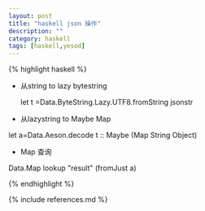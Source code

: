 ```yaml
---
layout: post
title: "haskell json 操作"
description: ""
category: haskell
tags: [haskell,yesod]
---
```

{% highlight haskell %}
* 从string to lazy bytestring

  let t =Data.ByteString.Lazy.UTF8.fromString jsonstr


* 从lazystring to Maybe Map

let a=Data.Aeson.decode t :: Maybe (Map String Object)


* Map 查询

Data.Map lookup "result" (fromJust a)

{% endhighlight %}


{% include references.md %}
